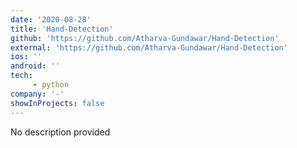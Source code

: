 ```yaml
---
date: '2020-08-28'
title: 'Hand-Detection'
github: 'https://github.com/Atharva-Gundawar/Hand-Detection'
external: 'https://github.com/Atharva-Gundawar/Hand-Detection'
ios: ''
android: ''
tech: 
     - python
company: '-'
showInProjects: false
---
```


No description provided
